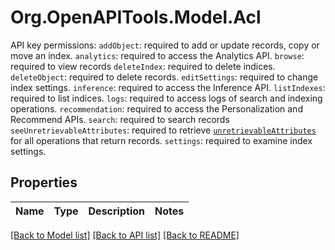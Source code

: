 # Org.OpenAPITools.Model.Acl
API key permissions:  `addObject`: required to add or update records, copy or move an index. `analytics`: required to access the Analytics API. `browse`: required to view records `deleteIndex`: required to delete indices. `deleteObject`: required to delete records. `editSettings`: required to change index settings. `inference`: required to access the Inference API. `listIndexes`: required to list indices. `logs`: required to access logs of search and indexing operations. `recommendation`: required to access the Personalization and Recommend APIs. `search`: required to search records `seeUnretrievableAttributes`: required to retrieve [`unretrievableAttributes`](https://www.algolia.com/doc/api-reference/api-parameters/unretrievableAttributes/) for all operations that return records. `settings`: required to examine index settings. 

## Properties

Name | Type | Description | Notes
------------ | ------------- | ------------- | -------------

[[Back to Model list]](../README.md#documentation-for-models) [[Back to API list]](../README.md#documentation-for-api-endpoints) [[Back to README]](../README.md)

